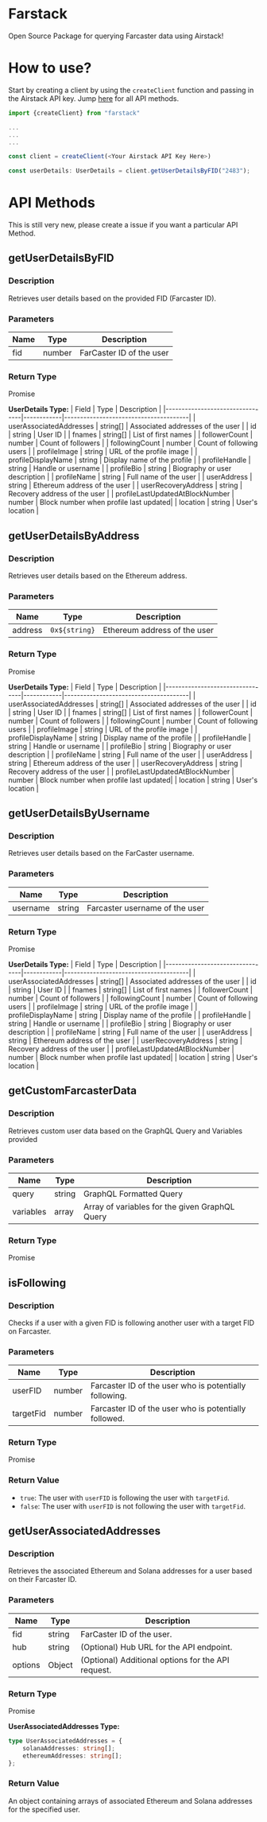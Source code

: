 # Farstack

Open Source Package for querying Farcaster data using Airstack!

# How to use?

Start by creating a client by using the `createClient` function and passing in the Airstack API key.
Jump [here](#api-methods) for all API methods.

```ts
import {createClient} from "farstack"

...
...
...

const client = createClient(<Your Airstack API Key Here>)

const userDetails: UserDetails = client.getUserDetailsByFID("2483");
```

# API Methods

This is still very new, please create a issue if you want a particular API Method.

## getUserDetailsByFID

### Description

Retrieves user details based on the provided FID (Farcaster ID).

### Parameters

| Name | Type   | Description              |
| ---- | ------ | ------------------------ |
| fid  | number | FarCaster ID of the user |

### Return Type

Promise<UserDetails>

**UserDetails Type:**
| Field | Type | Description |
|---------------------------------|------------|---------------------------------------|
| userAssociatedAddresses | string[] | Associated addresses of the user |
| id | string | User ID |
| fnames | string[] | List of first names |
| followerCount | number | Count of followers |
| followingCount | number | Count of following users |
| profileImage | string | URL of the profile image |
| profileDisplayName | string | Display name of the profile |
| profileHandle | string | Handle or username |
| profileBio | string | Biography or user description |
| profileName | string | Full name of the user |
| userAddress | string | Ethereum address of the user |
| userRecoveryAddress | string | Recovery address of the user |
| profileLastUpdatedAtBlockNumber | number | Block number when profile last updated|
| location | string | User's location |

## getUserDetailsByAddress

### Description

Retrieves user details based on the Ethereum address.

### Parameters

| Name    | Type          | Description                  |
| ------- | ------------- | ---------------------------- |
| address | `0x${string}` | Ethereum address of the user |

### Return Type

Promise<UserDetails>

**UserDetails Type:**
| Field | Type | Description |
|---------------------------------|------------|---------------------------------------|
| userAssociatedAddresses | string[] | Associated addresses of the user |
| id | string | User ID |
| fnames | string[] | List of first names |
| followerCount | number | Count of followers |
| followingCount | number | Count of following users |
| profileImage | string | URL of the profile image |
| profileDisplayName | string | Display name of the profile |
| profileHandle | string | Handle or username |
| profileBio | string | Biography or user description |
| profileName | string | Full name of the user |
| userAddress | string | Ethereum address of the user |
| userRecoveryAddress | string | Recovery address of the user |
| profileLastUpdatedAtBlockNumber | number | Block number when profile last updated|
| location | string | User's location |

## getUserDetailsByUsername

### Description

Retrieves user details based on the FarCaster username.

### Parameters

| Name     | Type   | Description                    |
| -------- | ------ | ------------------------------ |
| username | string | Farcaster username of the user |

### Return Type

Promise<UserDetails>

**UserDetails Type:**
| Field | Type | Description |
|---------------------------------|------------|---------------------------------------|
| userAssociatedAddresses | string[] | Associated addresses of the user |
| id | string | User ID |
| fnames | string[] | List of first names |
| followerCount | number | Count of followers |
| followingCount | number | Count of following users |
| profileImage | string | URL of the profile image |
| profileDisplayName | string | Display name of the profile |
| profileHandle | string | Handle or username |
| profileBio | string | Biography or user description |
| profileName | string | Full name of the user |
| userAddress | string | Ethereum address of the user |
| userRecoveryAddress | string | Recovery address of the user |
| profileLastUpdatedAtBlockNumber | number | Block number when profile last updated|
| location | string | User's location |

## getCustomFarcasterData

### Description

Retrieves custom user data based on the GraphQL Query and Variables provided

### Parameters

| Name      | Type       | Description                                    |
| --------- | ---------- | ---------------------------------------------- |
| query     | string     | GraphQL Formatted Query                        |
| variables | array<any> | Array of variables for the given GraphQL Query |

### Return Type

Promise<any>

## isFollowing

### Description

Checks if a user with a given FID is following another user with a target FID on Farcaster.

### Parameters

| Name      | Type   | Description                                            |
| --------- | ------ | ------------------------------------------------------ |
| userFID   | number | Farcaster ID of the user who is potentially following. |
| targetFid | number | Farcaster ID of the user who is potentially followed.  |

### Return Type

Promise<boolean>

### Return Value

-   `true`: The user with `userFID` is following the user with `targetFid`.
-   `false`: The user with `userFID` is not following the user with `targetFid`.

## getUserAssociatedAddresses

### Description

Retrieves the associated Ethereum and Solana addresses for a user based on their Farcaster ID.

### Parameters

| Name    | Type   | Description                                        |
| ------- | ------ | -------------------------------------------------- |
| fid     | string | FarCaster ID of the user.                          |
| hub     | string | (Optional) Hub URL for the API endpoint.           |
| options | Object | (Optional) Additional options for the API request. |

### Return Type

Promise<UserAssociatedAddresses>

**UserAssociatedAddresses Type:**

```typescript
type UserAssociatedAddresses = {
	solanaAddresses: string[];
	ethereumAddresses: string[];
};
```

### Return Value

An object containing arrays of associated Ethereum and Solana addresses for the specified user.
